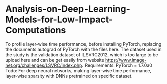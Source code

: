# Analysis-on-Deep-Learning-Models-for-Low-Impact-Computations
To profile layer-wise time performance, before installing PyTorch, replacing the documents autograd of PyTorch with the files here.
The dataset used in the study is the validation dataset of ILSVRC2012, which is too large to be upload here and can be get easily from website https://www.image-net.org/challenges/LSVRC/index.php.
Requirements: PyTorch = 1.7.0a0
Todo: For deep neural networks, making layer-wise time performance, layer-wise sparsity with DNNs pretrained on specific dataset.
